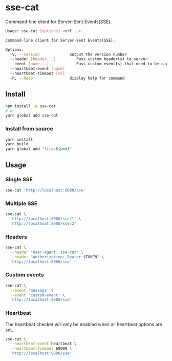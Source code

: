 # sse-cat
Command-line client for Server-Sent Events(SSE).

```sh
Usage: sse-cat [options] <url...>

Command-line client for Server-Sent Events(SSE).

Options:
  -V, --version             output the version number
  --header [header...]         Pass custom header(s) to server
  --event [name...]            Pass custom event(s) that need to be captured
  --heartbeat-event [name]
  --heartbeat-timeout [ms]
  -h, --help                display help for command
```

## Install
```sh
npm install -g sse-cat
# or
yarn global add sse-cat
```

### Install from source
```sh
yarn install
yarn build
yarn global add "file:$(pwd)"
```

## Usage
### Single SSE
```sh
sse-cat 'http://localhost:8080/sse'
```

### Multiple SSE
```sh
sse-cat \
  'http://localhost:8080/sse/1' \
  'http://localhost:8080/sse/2'
```

### Headers
```sh
sse-cat \
  --header 'User-Agent: sse-cat' \
  --header "Authorization: Bearer $TOKEN" \
  'http://localhost:8080/sse'
```

### Custom events
```sh
sse-cat \
  --event 'message' \
  --event 'custom-event' \
  'http://localhost:8080/sse'
```

### Heartbeat
The heartbeat checker will only be enabled when all heartbeat options are set.

```sh
sse-cat \
  --heartbeat-event heartbeat \
  --heartbeat-timeout 60000 \
  'http://localhost:8080/sse'
```
